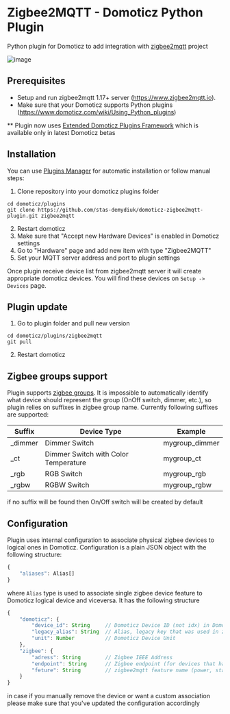 # Zigbee2MQTT - Domoticz Python Plugin
Python plugin for Domoticz to add integration with [zigbee2mqtt](https://github.com/Koenkk/zigbee2mqtt) project

![image](https://user-images.githubusercontent.com/2734836/79760084-363b2e00-8328-11ea-994f-32b7b58ea6be.png)

## Prerequisites

- Setup and run zigbee2mqtt 1.17+ server (https://www.zigbee2mqtt.io).
- Make sure that your Domoticz supports Python plugins (https://www.domoticz.com/wiki/Using_Python_plugins)

** Plugin now uses [Extended Domoticz Plugins Framework](https://www.domoticz.com/wiki/Developing_a_Python_plugin#Extended_Plugin_Framework) which is available only in latest Domoticz betas

## Installation

You can use [Plugins Manager](https://github.com/stas-demydiuk/domoticz-plugins-manager) for automatic installation or follow manual steps:

1. Clone repository into your domoticz plugins folder
```
cd domoticz/plugins
git clone https://github.com/stas-demydiuk/domoticz-zigbee2mqtt-plugin.git zigbee2mqtt
```
2. Restart domoticz
3. Make sure that "Accept new Hardware Devices" is enabled in Domoticz settings
4. Go to "Hardware" page and add new item with type "Zigbee2MQTT"
5. Set your MQTT server address and port to plugin settings

Once plugin receive device list from zigbee2mqtt server it will create appropriate domoticz devices. You will find these devices on `Setup -> Devices` page.

## Plugin update

1. Go to plugin folder and pull new version
```
cd domoticz/plugins/zigbee2mqtt
git pull
```
2. Restart domoticz

## Zigbee groups support

Plugin supports [zigbee groups](https://www.zigbee2mqtt.io/information/groups.html). It is impossible to automatically identify what device should represent the group (OnOff switch, dimmer, etc.), so plugin relies on suffixes in zigbee group name. Currently following suffixes are supported:

| Suffix  | Device Type                           | Example        |
|---------|---------------------------------------|----------------|
| _dimmer | Dimmer Switch                         | mygroup_dimmer |
| _ct     | Dimmer Switch with Color Temperature  | mygroup_ct     |
| _rgb    | RGB Switch                            | mygroup_rgb    |
| _rgbw   | RGBW Switch                           | mygroup_rgbw   |

if no suffix will be found then On/Off switch will be created by default

## Configuration

Plugin uses internal configuration to associate physical zigbee devices to logical ones in Domoticz. Configuration is a plain JSON object with the following structure:

```ts
{
    "aliases": Alias[]
}
```

where `Alias` type is used to associate single zigbee device feature to Domoticz logical device and viceversa. It has the following structure

```ts
{
    "domoticz": {
        "device_id": String     // Domoticz Device ID (not idx) in Domoticz
        "legacy_alias": String  // Alias, legacy key that was used in zigbee2mqtt plugin <= 3.0, required to support logical devices that were created before
        "unit": Number          // Domoticz Device Unit
    },
    "zigbee": {
        "adress": String        // Zigbee IEEE Address
        "endpoint": String      // Zigbee endpoint (for devices that have multiple ones like switches with several buttons)
        "feture": String        // zigbee2mqtt feature name (power, state, temperature, etc.)
    }
}
```

in case if you manually remove the device or want a custom association please make sure that you've updated the configuration accordingly